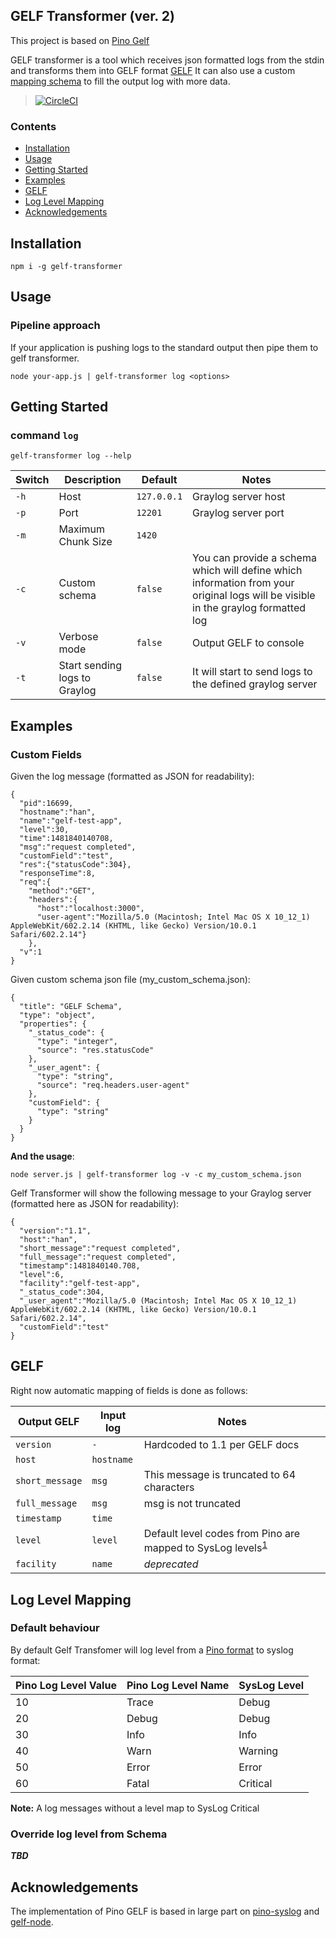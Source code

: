 GELF Transformer (ver. 2)
---
This project is based on [Pino Gelf](https://github.com/pinojs/pino-gelf)

GELF transformer is a tool which receives json formatted logs from the stdin and transforms them into GELF format [GELF](https://docs.graylog.org/en/3.0/pages/gelf.html)
It can also use a custom [mapping schema](###CustomFields)</sup> to fill the output log with more data.


>[![CircleCI](https://circleci.com/gh/makeros/gelf-transformer/tree/master.svg?style=svg)](https://circleci.com/gh/makeros/gelf-transformer/tree/master)


### Contents

* [Installation](##Installation)
* [Usage](##Usage)
* [Getting Started](##GettingStarted)
* [Examples](##Examples)
* [GELF](##GELF)
* [Log Level Mapping](##LogLevelMapping)
* [Acknowledgements](##Acknowledgements)

## Installation

```
npm i -g gelf-transformer
```

## Usage

### Pipeline approach

If your application is pushing logs to the standard output then pipe
them to gelf transformer.
```
node your-app.js | gelf-transformer log <options>
```

## Getting Started

### command `log`

```
gelf-transformer log --help
```

Switch | Description | Default | Notes
---|---|---|---
`-h` | Host | `127.0.0.1` | Graylog server host
`-p` | Port | `12201` | Graylog server port
`-m` | Maximum Chunk Size | `1420` |
`-c` | Custom schema | `false` | You can provide a schema which will define which information from your original logs will be visible in the graylog formatted log
`-v` | Verbose mode | `false` | Output GELF to console
`-t` | Start sending logs to Graylog | `false` | It will start to send logs to the defined graylog server


## Examples

### Custom Fields
Given the log message (formatted as JSON for readability):
```
{
  "pid":16699,
  "hostname":"han",
  "name":"gelf-test-app",
  "level":30,
  "time":1481840140708,
  "msg":"request completed",
  "customField":"test",
  "res":{"statusCode":304},
  "responseTime":8,
  "req":{
    "method":"GET",
    "headers":{
      "host":"localhost:3000",
      "user-agent":"Mozilla/5.0 (Macintosh; Intel Mac OS X 10_12_1) AppleWebKit/602.2.14 (KHTML, like Gecko) Version/10.0.1 Safari/602.2.14"}
    },
  "v":1
}
```

Given custom schema json file (my_custom_schema.json):
```
{
  "title": "GELF Schema",
  "type": "object",
  "properties": {
    "_status_code": {
      "type": "integer",
      "source": "res.statusCode"
    },
    "_user_agent": {
      "type": "string",
      "source": "req.headers.user-agent"
    },
    "customField": {
      "type": "string"
    }
  }
}

```
__And the usage__:
```
node server.js | gelf-transformer log -v -c my_custom_schema.json
```

Gelf Transformer will show the following message to your Graylog server (formatted here as JSON for readability):
```
{
  "version":"1.1",
  "host":"han",
  "short_message":"request completed",
  "full_message":"request completed",
  "timestamp":1481840140.708,
  "level":6,
  "facility":"gelf-test-app",
  "_status_code":304,
  "_user_agent":"Mozilla/5.0 (Macintosh; Intel Mac OS X 10_12_1) AppleWebKit/602.2.14 (KHTML, like Gecko) Version/10.0.1 Safari/602.2.14",
  "customField":"test"
}
```

## GELF

Right now automatic mapping of fields is done as follows:

Output GELF | Input log | Notes
---|---|---
`version` | `-` | Hardcoded to 1.1 per GELF docs
`host` | `hostname` |
`short_message` | `msg` | This message is truncated to 64 characters
`full_message` | `msg` | msg is not truncated
`timestamp` | `time` |
`level` | `level` | Default level codes from Pino are mapped to SysLog levels<sup>[1](#LogLevelMapping)</sup>
`facility` | `name` | *deprecated*

## Log Level Mapping

### Default behaviour

By default Gelf Transfomer will log level from a [Pino format](https://getpino.io/#/docs/api?id=loggerlevels-object) to syslog format:

Pino Log Level Value | Pino Log Level Name | SysLog Level
---|---|---
10 | Trace | Debug
20 | Debug | Debug
30 | Info | Info
40 | Warn | Warning
50 | Error | Error
60 | Fatal | Critical

__Note:__ A log messages without a level map to SysLog Critical

### Override log level from Schema

*__TBD__*

## Acknowledgements

The implementation of Pino GELF is based in large part on [pino-syslog](https://github.com/jsumners/pino-syslog/) and [gelf-node](https://github.com/robertkowalski/gelf-node).
